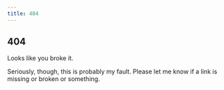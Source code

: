 ```yaml
---
title: 404
---
```


404
---
Looks like you broke it.

Seriously, though, this is probably my fault. Please let me know if a link is
missing or broken or something.

